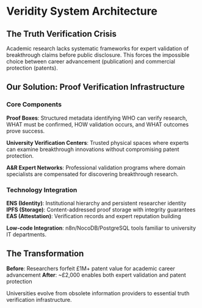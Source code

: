 # Veridity System Architecture

## The Truth Verification Crisis

Academic research lacks systematic frameworks for expert validation of breakthrough claims before public disclosure. This forces the impossible choice between career advancement (publication) and commercial protection (patents).

## Our Solution: Proof Verification Infrastructure

### Core Components

**Proof Boxes**: Structured metadata identifying WHO can verify research, WHAT must be confirmed, HOW validation occurs, and WHAT outcomes prove success.

**University Verification Centers**: Trusted physical spaces where experts can examine breakthrough innovations without compromising patent protection.

**A&R Expert Networks**: Professional validation programs where domain specialists are compensated for discovering breakthrough research.

### Technology Integration

**ENS (Identity)**: Institutional hierarchy and persistent researcher identity
**IPFS (Storage)**: Content-addressed proof storage with integrity guarantees  
**EAS (Attestation)**: Verification records and expert reputation building

**Low-code Integration**: n8n/NocoDB/PostgreSQL tools familiar to university IT departments.

## The Transformation

**Before**: Researchers forfeit £1M+ patent value for academic career advancement
**After**: ~£2,000 enables both expert validation and patent protection

Universities evolve from obsolete information providers to essential truth verification infrastructure.
